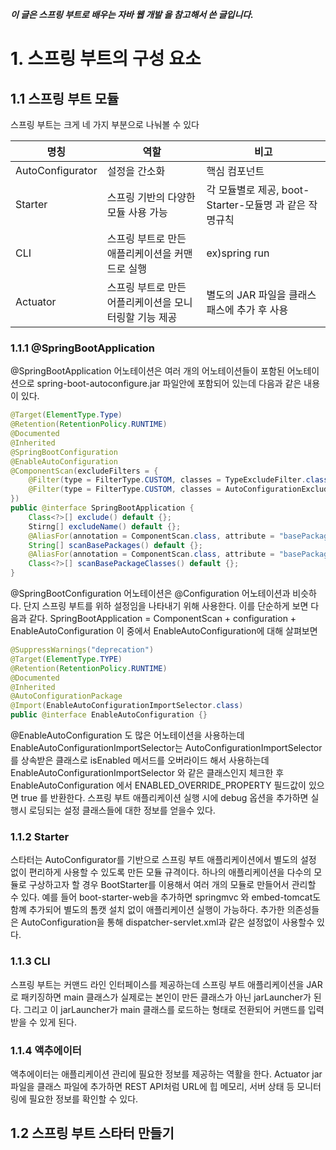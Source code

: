 ***이 글은 스프링 부트로 배우는 자바 웹 개발 을 참고해서 쓴 글입니다.***
# 1. 스프링 부트의 구성 요소
## 1.1 스프링 부트 모듈
스프링 부트는 크게 네 가지 부분으로 나눠볼 수 있다

|명칭|역할|비고|
|---|---|---|
|AutoConfigurator|설정을 간소화|핵심 컴포넌트|
|Starter|스프링 기반의 다양한 모듈 사용 가능|각 모듈별로 제공, boot-Starter-모듈명 과 같은 작명규칙
|CLI|스프링 부트로 만든 애플리케이션을 커맨드로 실행|ex)spring run
|Actuator|스프링 부트로 만든 어플리케이션을 모니터링할 기능 제공|별도의 JAR 파일을 클래스패스에 추가 후 사용


### 1.1.1 @SpringBootApplication
@SpringBootApplication 어노테이션은 여러 개의 어노테이션들이 포함된 어노테이션으로
spring-boot-autoconfigure.jar 파일안에 포함되어 있는데 다음과 같은 내용이 있다.
```java
@Target(ElementType.Type)
@Retention(RetentionPolicy.RUNTIME)
@Documented
@Inherited
@SpringBootConfiguration
@EnableAutoConfiguration
@ComponentScan(excludeFilters = {
    @Filter(type = FilterType.CUSTOM, classes = TypeExcludeFilter.class),
    @Filter(type = FilterType.CUSTOM, classes = AutoConfigurationExcludeFilter.class)
})
public @interface SpringBootApplication {
    Class<?>[] exclude() default {};
    Stirng[] excludeName() default {};
    @AliasFor(annotation = ComponentScan.class, attribute = "basePackages")
    String[] scanBasePackages() default {};
    @AliasFor(annotation = ComponentScan.class, attribute = "basePackageClasses")
    Class<?>[] scanBasePackageClasses() default {};
}
```
@SpringBootConfiguration 어노테이션은 @Configuration 어노테이션과 비슷하다. 
단지 스프링 부트를 위하 설정임을 나타내기 위해 사용한다. 이를 단순하게 보면 다음과 같다.
SpringBootApplication = ComponentScan + configuration + EnableAutoConfiguration
이 중에서 EnableAutoConfiguration에 대해 살펴보면
```java
@SuppressWarnings("deprecation")
@Target(ElementType.TYPE)
@Retention(RetentionPolicy.RUNTIME)
@Documented
@Inherited
@AutoConfigurationPackage
@Import(EnableAutoConfigurationImportSelector.class)
public @interface EnableAutoConfiguration {}
```
@EnableAutoConfiguration 도 많은 어노테이션을 사용하는데
EnableAutoConfigurationImportSelector는 AutoConfigurationImportSelector를 상속받은 클래스로
isEnabled 메서드를 오버라이드 해서 사용하는데 EnableAutoConfigurationImportSelector 와
같은 클래스인지 체크한 후 EnableAutoConfiguration 에서 ENABLED_OVERRIDE_PROPERTY 필드값이
있으면 true 를 반환한다.
스프링 부트 애플리케이션 실행 시에 debug 옵션을 추가하면 실행시 로딩되는 설정 클래스들에 대한 정보를 얻을수 있다.

### 1.1.2 Starter
스타터는 AutoConfigurator를 기반으로 스프링 부트 애플리케이션에서 별도의 설정 없이 편리하게 사용할 수
있도록 만든 모듈 규격이다. 하나의 애플리케이션을 다수의 모듈로 구상하고자 할 경우 BootStarter를 이용해서
여러 개의 모듈로 만들어서 관리할 수 있다.
예를 들어 boot-starter-web을 추가하면 springmvc 와 embed-tomcat도 함꼐 추가되어
별도의 톰캣 설치 없이 애플리케이션 실행이 가능하다. 추가한 의존성들은 AutoConfiguration을 통해
dispatcher-servlet.xml과 같은 설정없이 사용할수 있다.

### 1.1.3 CLI
스프링 부트는 커맨드 라인 인터페이스를 제공하는데 스프링 부트 애플리케이션을 JAR로 패키징하면 main 클래스가
실제로는 본인이 만든 클래스가 아닌 jarLauncher가 된다. 그리고 이 jarLauncher가 main 클래스를 로드하는
형태로 전환되어 커맨드를 입력받을 수 있게 된다.

### 1.1.4 액추에이터
액추에이터는 애플리케이션 관리에 필요한 정보를 제공하는 역활을 한다. Actuator jar파일을 클래스 파일에 추가하면
REST API처럼 URL에 힙 메모리, 서버 상태 등 모니터링에 필요한 정보를 확인할 수 있다.

## 1.2 스프링 부트 스타터 만들기
   
